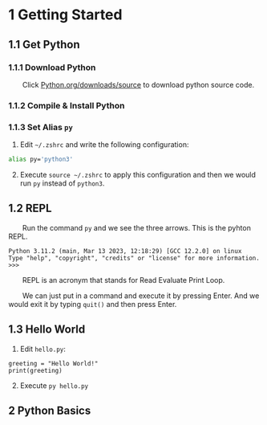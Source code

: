 # 1 Getting Started

## 1.1 Get Python

### 1.1.1 Download Python

&emsp;&emsp;Click <a href="https://www.python.org/downloads/source/" target="_blank">Python.org/downloads/source</a> to download python source code.

### 1.1.2 Compile & Install Python

### 1.1.3 Set Alias `py`

1. Edit `~/.zshrc` and write the following configuration:

```zsh
alias py='python3'
```

2. Execute `source ~/.zshrc` to apply this configuration and then we would run `py` instead of `python3`.

## 1.2 REPL

&emsp;&emsp;Run the command `py` and we see the three arrows. This is the pyhton REPL.

```
Python 3.11.2 (main, Mar 13 2023, 12:18:29) [GCC 12.2.0] on linux
Type "help", "copyright", "credits" or "license" for more information.
>>>
```

&emsp;&emsp;REPL is an acronym that stands for Read Evaluate Print Loop.

&emsp;&emsp;We can just put in a command and execute it by pressing Enter. And we would exit it by typing `quit()` and then press Enter.

## 1.3 Hello World

1. Edit `hello.py`:

```pyhton
greeting = "Hello World!"
print(greeting)
```

2. Execute `py hello.py`

## 2 Python Basics







